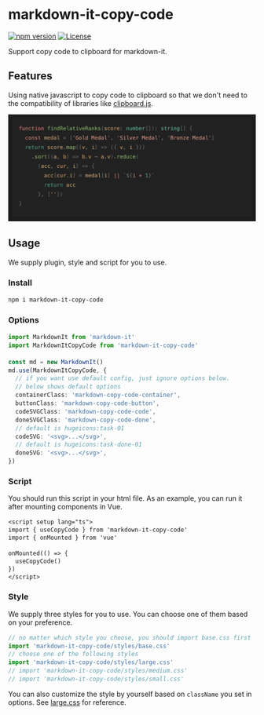 # markdown-it-copy-code

[![npm version][npm-version-src]][npm-version-href]
[![License][license-src]][license-href]

Support copy code to clipboard for markdown-it.

## Features

Using native javascript to copy code to clipboard so that we don't need to the compatibility of libraries like [clipboard.js](https://clipboardjs.com/).

![](./assets/feature.gif)

## Usage

We supply plugin, style and script for you to use.

### Install
``` sh
npm i markdown-it-copy-code
```

### Options
``` ts
import MarkdownIt from 'markdown-it'
import MarkdownItCopyCode from 'markdown-it-copy-code'

const md = new MarkdownIt()
md.use(MarkdownItCopyCode, {
  // if you want use default config, just ignore options below.
  // below shows default options
  containerClass: 'markdown-copy-code-container',
  buttonClass: 'markdown-copy-code-button',
  codeSVGClass: 'markdown-copy-code-code',
  doneSVGClass: 'markdown-copy-code-done',
  // default is hugeicons:task-01
  codeSVG: '<svg>...</svg>',
  // default is hugeicons:task-done-01
  doneSVG: '<svg>...</svg>',
})
```

### Script
You should run this script in your html file.
As an example, you can run it after mounting components in Vue.
``` vue
<script setup lang="ts">
import { useCopyCode } from 'markdown-it-copy-code'
import { onMounted } from 'vue'

onMounted(() => {
  useCopyCode()
})
</script>
```

### Style

We supply three styles for you to use.
You can choose one of them based on your preference.

``` ts
// no matter which style you choose, you should import base.css first
import 'markdown-it-copy-code/styles/base.css'
// choose one of the following styles
import 'markdown-it-copy-code/styles/large.css'
// import 'markdown-it-copy-code/styles/medium.css'
// import 'markdown-it-copy-code/styles/small.css'
```

You can also customize the style by yourself based on `className` you set in options.
See [large.css](./styles/large.css) for reference.

<!-- Badges -->

[npm-version-src]: https://img.shields.io/npm/v/markdown-it-copy-code
[npm-version-href]: https://npmjs.com/package/markdown-it-copy-code
[license-src]: https://img.shields.io/github/license/howcasperwhat/markdown-it-copy-code.svg
[license-href]: https://github.com/howcasperwhat/markdown-it-copy-code/blob/main/LICENSE
